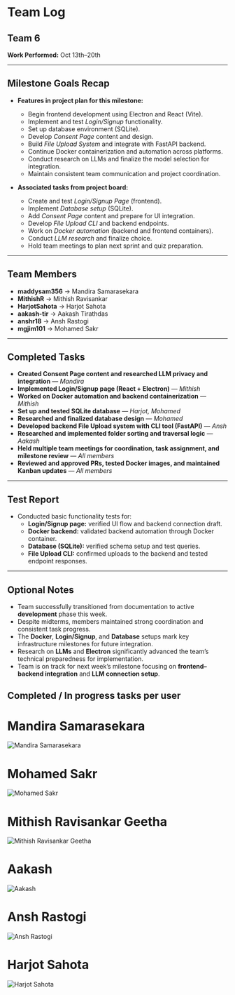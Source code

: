 # Team Log  

## Team 6  

**Work Performed:** Oct 13th–20th  

---

## Milestone Goals Recap  

- **Features in project plan for this milestone:**  
  - Begin frontend development using Electron and React (Vite).  
  - Implement and test *Login/Signup* functionality.  
  - Set up database environment (SQLite).  
  - Develop *Consent Page* content and design.  
  - Build *File Upload System* and integrate with FastAPI backend.  
  - Continue Docker containerization and automation across platforms.  
  - Conduct research on LLMs and finalize the model selection for integration.  
  - Maintain consistent team communication and project coordination.  

- **Associated tasks from project board:**  
  - Create and test *Login/Signup Page* (frontend).  
  - Implement *Database setup* (SQLite).  
  - Add *Consent Page* content and prepare for UI integration.  
  - Develop *File Upload CLI* and backend endpoints.  
  - Work on *Docker automation* (backend and frontend containers).  
  - Conduct *LLM research* and finalize choice.  
  - Hold team meetings to plan next sprint and quiz preparation.  

---

## Team Members  

- **maddysam356** → Mandira Samarasekara  
- **MithishR** → Mithish Ravisankar  
- **HarjotSahota** → Harjot Sahota  
- **aakash-tir** → Aakash Tirathdas  
- **anshr18** → Ansh Rastogi  
- **mgjim101** → Mohamed Sakr  

---

## Completed Tasks  

- **Created Consent Page content and researched LLM privacy and integration** — *Mandira*  
- **Implemented Login/Signup page (React + Electron)** — *Mithish*  
- **Worked on Docker automation and backend containerization** — *Mithish*  
- **Set up and tested SQLite database** — *Harjot, Mohamed*  
- **Researched and finalized database design** — *Mohamed*  
- **Developed backend File Upload system with CLI tool (FastAPI)** — *Ansh*  
- **Researched and implemented folder sorting and traversal logic** — *Aakash*  
- **Held multiple team meetings for coordination, task assignment, and milestone review** — *All members*  
- **Reviewed and approved PRs, tested Docker images, and maintained Kanban updates** — *All members*  

---

## Test Report  

- Conducted basic functionality tests for:  
  - **Login/Signup page:** verified UI flow and backend connection draft.  
  - **Docker backend:** validated backend automation through Docker container.  
  - **Database (SQLite):** verified schema setup and test queries.  
  - **File Upload CLI:** confirmed uploads to the backend and tested endpoint responses.  

---

## Optional Notes  

- Team successfully transitioned from documentation to active **development** phase this week.  
- Despite midterms, members maintained strong coordination and consistent task progress.  
- The **Docker**, **Login/Signup**, and **Database** setups mark key infrastructure milestones for future integration.  
- Research on **LLMs** and **Electron** significantly advanced the team’s technical preparedness for implementation.  
- Team is on track for next week’s milestone focusing on **frontend–backend integration** and **LLM connection setup**.  

## Completed / In progress tasks per user

# Mandira Samarasekara
![Mandira Samarasekara](images/MandiraWeek7.jpg)

# Mohamed Sakr
![Mohamed Sakr](images/MohomadWeek7.jpg)

# Mithish Ravisankar Geetha
![Mithish Ravisankar Geetha](images/MithishWeek7.jpg)

# Aakash
![Aakash](images/AakashWeek7.jpg)

# Ansh Rastogi
![Ansh Rastogi](images/AnshWeek7.jpg)

# Harjot Sahota
![Harjot Sahota](images/HarjotWeek7.jpg)
